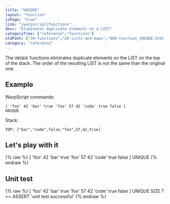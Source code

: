 ```yaml
---
title: "UNIQUE"
layout: "function"
isPage: "true"
link: "/warpscript/functions"
desc: "Eliminates duplicate elements on a LIST"
categoryTree: ["reference","functions"]
oldPath: ["30-functions","20-lists-and-maps","900-function_UNIQUE.html.md"]
category: "reference"
---
```

 

The `UNIQUE` functions eliminates duplicate elements on the LIST on the top of the stack.
The order of the resulting LIST is not the same than the original one.


## Example ##


WarpScript commands:

    [ 'foo' 42 'bar' true 'foo' 57 42 'code' true false ]
    UNIQUE

Stack:

    TOP: ["bar","code",false,"foo",57,42,true]


## Let's play with it ##

{% raw %}
<warp10-warpscript-widget backend="{{backend}}"  exec-endpoint="{{execEndpoint}}">[ 'foo' 42 'bar' true 'foo' 57 42 'code' true false ]
UNIQUE
</warp10-warpscript-widget>
{% endraw %}

## Unit test ##

{% raw %}
<warp10-warpscript-widget backend="{{backend}}"  exec-endpoint="{{execEndpoint}}">[ 'foo' 42 'bar' true 'foo' 57 42 'code' true false ]
UNIQUE
SIZE 7 == ASSERT
'unit test successful'
</warp10-warpscript-widget>
{% endraw %}
